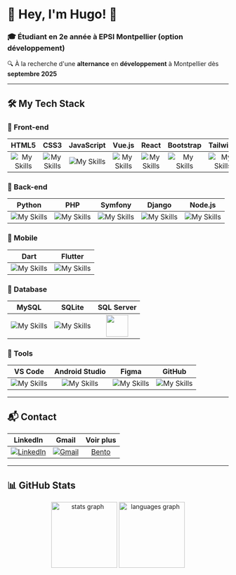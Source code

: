 # 🚀 Hey, I'm Hugo! 👋  

### 🎓 Étudiant en 2e année à EPSI Montpellier (option développement)  
🔍 À la recherche d'une **alternance** en **développement** à Montpellier dès **septembre 2025**  

---

## 🛠️ My Tech Stack  

### 🔹 Front-end  
| HTML5 | CSS3 | JavaScript | Vue.js | React | Bootstrap | Tailwind |
|---|---|---|---|---|---|---|
| <div align="center">![My Skills](https://skillicons.dev/icons?i=html)</div> | <div align="center">![My Skills](https://skillicons.dev/icons?i=css)</div> | <div align="center">![My Skills](https://skillicons.dev/icons?i=js)</div> | <div align="center">![My Skills](https://skillicons.dev/icons?i=vuejs)</div> | <div align="center">![My Skills](https://skillicons.dev/icons?i=react)</div> | <div align="center">![My Skills](https://skillicons.dev/icons?i=bootstrap)</div> | <div align="center">![My Skills](https://skillicons.dev/icons?i=tailwind)</div> |

### 🔹 Back-end  
| Python | PHP | Symfony | Django | Node.js |
|---|---|---|---|---|
| <div align="center">![My Skills](https://skillicons.dev/icons?i=py)</div> | <div align="center">![My Skills](https://skillicons.dev/icons?i=php)</div> | <div align="center">![My Skills](https://skillicons.dev/icons?i=symfony)</div> | <div align="center">![My Skills](https://skillicons.dev/icons?i=django)</div> | <div align="center">![My Skills](https://skillicons.dev/icons?i=nodejs)</div> |

### 🔹 Mobile  
| Dart | Flutter |
|---|---|
| <div align="center">![My Skills](https://skillicons.dev/icons?i=dart)</div> | <div align="center">![My Skills](https://skillicons.dev/icons?i=flutter)</div> | <div align="center"><img src="https://cdn.jsdelivr.net/gh/devicons/devicon/icons/microsoftsqlserver/microsoftsqlserver-plain.svg" width="50" height="50"/></div> |


### 🔹 Database  
| MySQL | SQLite | SQL Server |
|---|---|---|
| <div align="center">![My Skills](https://skillicons.dev/icons?i=mysql)</div> | <div align="center">![My Skills](https://skillicons.dev/icons?i=sqlite)</div> | <div align="center"><img src="https://cdn.jsdelivr.net/gh/devicons/devicon/icons/microsoftsqlserver/microsoftsqlserver-plain.svg" width="50" height="50"/></div> |

### 🔹 Tools  
| VS Code | Android Studio | Figma | GitHub |
|---|---|---|---|
| <div align="center">![My Skills](https://skillicons.dev/icons?i=vscode)</div> | <div align="center">![My Skills](https://skillicons.dev/icons?i=androidstudio)</div> | <div align="center">![My Skills](https://skillicons.dev/icons?i=figma)</div> | <div align="center">![My Skills](https://skillicons.dev/icons?i=github)</div> |

---

## 📬 Contact  

| LinkedIn | Gmail | Voir plus |
|---|---|---|
| <div align="center">[![LinkedIn](https://skillicons.dev/icons?i=linkedin)](https://www.linkedin.com/in/hugo-lembrez/)</div> | <div align="center">[![Gmail](https://skillicons.dev/icons?i=gmail)](mailto:hugo.lembrez@gmail.com)</div> | <div align="center">[Bento](https://bento.me/hugol)</div> |

---

## 📊 GitHub Stats  

<div align="center">
  <img src="https://github-readme-stats.vercel.app/api?username=aZor9&hide_title=false&hide_rank=false&show_icons=true&include_all_commits=true&count_private=true&disable_animations=false&theme=dracula&locale=en&hide_border=false&order=1" height="150" alt="stats graph" />
  <img src="https://github-readme-stats.vercel.app/api/top-langs?username=aZor9&locale=en&hide_title=false&layout=compact&card_width=320&langs_count=5&theme=dracula&hide_border=false&order=2" height="150" alt="languages graph" />
</div>
